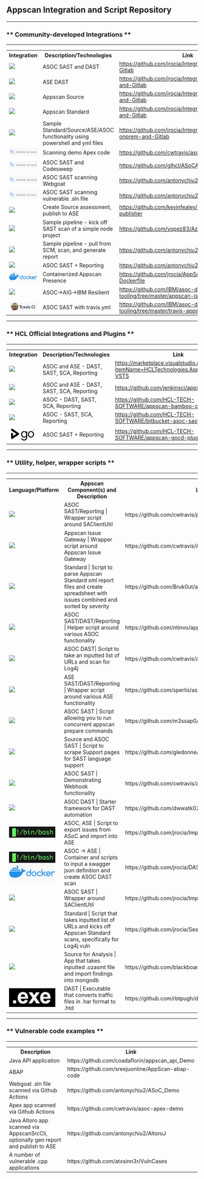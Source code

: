 ## Appscan Integration and Script Repository
<hr>

### ** Community-developed Integrations **
<hr>
<table>
    <tr><th>Integration</th><th>Description/Technologies</th><th>Link</th></tr>
    <tr><td><img src="http://watkinsdemo.us/images/gitlab1.png"></td><td>ASOC SAST and DAST</td><td><a href="https://github.com/jrocia/Integration-ASoC-and-Gitlab">https://github.com/jrocia/Integration-ASoC-and-Gitlab</a></td></tr>
    <tr><td><img src="http://watkinsdemo.us/images/gitlab1.png"></td><td>ASE DAST</td><td><a href="https://github.com/jrocia/Integration-ASE-DAST-and-Gitlab">https://github.com/jrocia/Integration-ASE-DAST-and-Gitlab</a></td></tr>
    <tr><td><img src="http://watkinsdemo.us/images/gitlab1.png"></td><td>Appscan Source</td><td><a href="https://github.com/jrocia/Integration-AppScanSRC-and-Gitlab">https://github.com/jrocia/Integration-AppScanSRC-and-Gitlab</a></td></tr>
    <tr><td><img src="http://watkinsdemo.us/images/gitlab1.png"></td><td>Appscan Standard</td><td><a href="https://github.com/jrocia/Integration-AppScanSTD-and-Gitlab">https://github.com/jrocia/Integration-AppScanSRC-and-Gitlab</a></td></tr>
    <tr><td><img src="http://watkinsdemo.us/images/gitlab1.png"></td><td>Sample Standard/Source/ASE/ASOC functionality using powershell and yml files</td><td><a href="https://github.com/jrocia/Integration-AppScan-onprem-and-Gitlab">https://github.com/jrocia/Integration-AppScan-onprem-and-Gitlab</a></td></tr>
    <tr><td><img src="https://github.com/dwwatk02/appscan_asoc_links/blob/main/githubactions.png"></td><td>Scanning demo Apex code</td><td><a href="https://github.com/cwtravis/asoc-apex-demo">https://github.com/cwtravis/asoc-apex-demo</a></td></tr>
    <tr><td><img src="https://github.com/dwwatk02/appscan_asoc_links/blob/main/githubactions.png"></td><td>ASOC SAST and Codesweep</td><td><a href="https://github.com/glhcl/ASoCActionDemo">https://github.com/glhcl/ASoCActionDemo</a></td></tr>
    <tr><td><img src="https://github.com/dwwatk02/appscan_asoc_links/blob/main/githubactions.png"></td><td>ASOC SAST scanning Webgoat</td><td><a href="https://github.com/antonychiu2/ASoC_Demo">https://github.com/antonychiu2/ASoC_Demo</a></td></tr>
    <tr><td><img src="https://github.com/dwwatk02/appscan_asoc_links/blob/main/githubactions.png"></td><td>ASOC SAST scanning vulnerable .sln file</td><td><a href="https://github.com/antonychiu2/vulnerableCoreAppSln">https://github.com/antonychiu2/vulnerableCoreAppSln</a></td></tr>
    <tr><td><img src="http://watkinsdemo.us/images/jenkins1.png"></td><td>Create Source assessment, publish to ASE</td><td><a href="https://github.com/kevinfealey/appscanenterprise-publisher">https://github.com/kevinfealey/appscanenterprise-publisher</a></td></tr>
    <tr><td><img src="http://watkinsdemo.us/images/ado1.png"></td><td>Sample pipeline - kick off SAST scan of a simple node project</td>
        <td><a href="https://github.com/yopez83/Azure-Task-AppScan">https://github.com/yopez83/Azure-Task-AppScan</a></td></tr>
    <tr><td><img src="http://watkinsdemo.us/images/ado1.png"></td><td>Sample pipeline - pull from SCM, scan, and generate report</td>
        <td><a href="https://github.com/antonychiu2/AltoroJ">https://github.com/antonychiu2/AltoroJ</a></td></tr>    
    <tr><td><img src="http://watkinsdemo.us/images/circleci1.png"></td><td>ASOC SAST + Reporting</td><td><a href="https://github.com/antonychiu2/CircleCI">https://github.com/antonychiu2/CircleCI</a></td></tr>
    <tr><td><img src="https://github.com/dwwatk02/appscan_asoc_links/blob/main/docker.png"></td><td>Containerized Appscan Presence</td><td><a href="https://github.com/jrocia/AppScanPresence-Dockerfile">https://github.com/jrocia/AppScanPresence-Dockerfile</a></td></tr>
    <tr><td><img src="http://watkinsdemo.us/images/resilient1.png"></td><td>ASOC->AIG->IBM Resilient</td><td><a href="https://github.com/IBM/asoc-devops-tooling/tree/master/appscan-issue-gateway-resilient">https://github.com/IBM/asoc-devops-tooling/tree/master/appscan-issue-gateway-resilient</a></td></tr>
    <tr><td><img src="https://github.com/dwwatk02/appscan_asoc_links/blob/main/travis.png"></td><td>ASOC SAST with travis.yml</td><td><a href="https://github.com/IBM/asoc-devops-tooling/tree/master/travis-appscan-automation">https://github.com/IBM/asoc-devops-tooling/tree/master/travis-appscan-automation</a></td></tr>
</table>
<hr>

### ** HCL Official Integrations and Plugins **

<hr>
<table>
    <tr><th>Integration</th><th>Description/Technologies</th><th>Link</th></tr>
    <tr><td><img src="http://watkinsdemo.us/images/ado1.png"></td><td>ASOC and ASE - DAST, SAST, SCA, Reporting</td>
        <td><a href="https://marketplace.visualstudio.com/items?itemName=HCLTechnologies.ApplicationSecurity-VSTS">https://marketplace.visualstudio.com/items?itemName=HCLTechnologies.ApplicationSecurity-VSTS</a></td></tr>
        <tr><td><img src="http://watkinsdemo.us/images/jenkins1.png"></td><td>ASOC and ASE - DAST, SAST, SCA, Reporting</td><td><a href="https://github.com/jenkinsci/appscan-plugin">https://github.com/jenkinsci/appscan-plugin</a></td></tr>
    <tr><td><img src="http://watkinsdemo.us/images/bamboo.png"></td><td>ASOC - DAST, SAST, SCA, Reporting</td><td><a href="https://github.com/HCL-TECH-SOFTWARE/appscan-bamboo-plugin">https://github.com/HCL-TECH-SOFTWARE/appscan-bamboo-plugin</a></td></tr>
        <tr><td><img src="http://watkinsdemo.us/images/bitbucket1.png"></td><td>ASOC - SAST, SCA, Reporting</td><td><a href="https://github.com/HCL-TECH-SOFTWARE/bitbucket-asoc-sast">https://github.com/HCL-TECH-SOFTWARE/bitbucket-asoc-sast</a></td></tr> 
    <tr><td><img src="https://github.com/dwwatk02/appscan_asoc_links/blob/main/gocd.png"></td><td>ASOC SAST + Reporting</td><td><a href="https://github.com/HCL-TECH-SOFTWARE/appscan-gocd-plugin">https://github.com/HCL-TECH-SOFTWARE/appscan-gocd-plugin</a></td></tr>
</table>
 
<hr>

### ** Utility, helper, wrapper scripts **

<hr>
<table>
    <tr><th>Language/Platform</th><th>Appscan Component(s) and Description</th><th>Link</th></tr>
    <tr><td><img src="http://watkinsdemo.us/images/python1.png"></td><td>ASOC SAST/Reporting | Wrapper script around SAClientUtil</td><td>https://github.com/cwtravis/python-saclient-wrapper</td></tr>
    <tr><td><img src="http://watkinsdemo.us/images/python1.png"></td><td>Appscan Issue Gateway | Wrapper script around Appscan Issue Gateway</td><td>https://github.com/cwtravis/AIMG_Client</td></tr>
    <tr><td><img src="http://watkinsdemo.us/images/python1.png"></td><td>Standard | Script to parse Appscan Standard xml report files and create spreadsheet with issues combined and sorted by severity</td><td>https://github.com/Bruk0ut/appscan-xml-report-parser</td></tr>
        <tr><td><img src="http://watkinsdemo.us/images/python1.png"></td><td>ASOC SAST/DAST/Reporting | Helper script around various ASOC functionality</td><td>https://github.com/ntinvo/appscan-automator</td></tr>
<tr><td><img src="http://watkinsdemo.us/images/python1.png"></td><td>ASOC DAST| Script to take an inputted list of URLs and scan for Log4j</td><td>https://github.com/cwtravis/asoc_dast_spray</td></tr>
    <tr><td><img src="http://watkinsdemo.us/images/python1.png"></td><td>ASE SAST/DAST/Reporting | Wrapper script around various ASE functionality</td><td>https://github.com/sperlis/ase-apis</td></tr>
    <tr><td><img src="http://watkinsdemo.us/images/python1.png"></td><td>ASOC SAST | Script allowing you to run concurrent appscan prepare commands</td><td>https://github.com/m3ssap0/massive-appscan-prepare</td></tr>
    <tr><td><img src="http://watkinsdemo.us/images/python1.png"></td><td>Source and ASOC SAST | Script to scrape Support pages for SAST language support</td><td>https://github.com/gledonne/appscanlangs</td></tr>
    <tr><td><img src="http://watkinsdemo.us/images/python1.png"></td><td>ASOC SAST | Demonstrating Webhook functionality</td><td>https://github.com/cwtravis/asoc-wehbook-proxy</td></tr>
    <tr><td><img src="http://watkinsdemo.us/images/python1.png"></td><td>ASOC DAST | Starter framework for DAST automation</td><td>https://github.com/dwwatk02/automation</td></tr>
    <tr><td><img src="https://github.com/dwwatk02/appscan_asoc_links/blob/main/bash.png"</td><td>ASOC, ASE | Script to export issues from ASoC and import into ASE</td><td>https://github.com/jrocia/ImportAppIssues-ASOC-ASE</td></tr>
    <tr><td><img src="https://github.com/dwwatk02/appscan_asoc_links/blob/main/bash.png">&nbsp;<img src="https://github.com/dwwatk02/appscan_asoc_links/blob/main/docker.png"></td><td>ASOC -> ASE | Container and scripts to input a swagger json definition and create ASOC DAST scan</td><td>https://github.com/jrocia/DAST-Automation-Swagger-API</td></tr>
    <tr><td><img src="http://watkinsdemo.us/images/bat.png"></td><td>ASOC SAST | Wrapper around SAClientUtil</td><td>https://github.com/jrocia/ImportAppIssues-ASOC-ASE</td></tr>
    <tr><td><img src="http://watkinsdemo.us/images/powershell.png"></td><td>Standard | Script that takes inputted list of URLs and kicks off Appscan Standard scans, specifically for Log4j vuln</td><td>https://github.com/jrocia/Search-log4Jvuln-AppScanSTD</td></tr>
    <tr><td><img src="http://watkinsdemo.us/images/scala1.png"></td><td>Source for Analysis | App that takes inputted .ozasmt file and import findings into mongodb</td><td>https://github.com/blackboard/appscan-source-parser</td></tr>
    <tr><td><img src="https://github.com/dwwatk02/appscan_asoc_links/blob/main/exe.png"></td><td>DAST | Executable that converts traffic files in .har format to .htd</td><td>https://github.com/rbtpugh/dast_auto/tree/master/HAR2HTD</td></tr>
</table>

<hr>

### ** Vulnerable code examples **
<hr>
<table>
    <tr><th>Description</th><th>Link</th></tr>
    <tr><td>Java API application</td><td>https://github.com/coadaflorin/appscan_api_Demo</td></tr>
    <tr><td>ABAP</td><td>https://github.com/sreejuonline/AppScan-abap-code</td></tr>
    <tr><td>Webgoat .sln file scanned via Github Actions</td><td>https://github.com/antonychiu2/ASoC_Demo</td></tr>
    <tr><td>Apex app scanned via Github Actions</td><td>https://github.com/cwtravis/asoc-apex-demo</td></tr>
    <tr><td>Java Altoro app scanned via AppscanSrcCli, optionally gen report and publish to ASE</td><td>https://github.com/antonychiu2/AltoroJ</td></tr>
    <tr><td>A number of vulnerable .cpp applications</td><td>https://github.com/atxsinn3r/VulnCases</td></tr>
</table>
